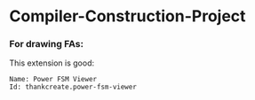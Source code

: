 # Compiler-Construction-Project


### For drawing FAs:
This extension is good:
```
Name: Power FSM Viewer
Id: thankcreate.power-fsm-viewer
```
